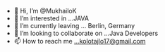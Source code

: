 - 👋 Hi, I’m @MukhailoK
- 👀 I’m interested in ...JAVA
- 🌱 I’m currently leaving ... Berlin, Germany
- 💞️ I’m looking to collaborate on ...Java Developers
- 📫 How to reach me ...kolotajlo17@gmail.com

<!---
MukhailoK/MukhailoK is a ✨ special ✨ repository because its `README.md` (this file) appears on your GitHub profile.
You can click the Preview link to take a look at your changes.
--->
